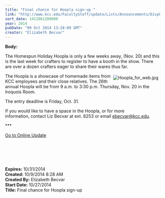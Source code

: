 ```yaml
---
title: "Final chance for Hoopla sign-up "
link: "http://www.kcc.edu/FacultyStaff/update/Lists/Announcements/DispForm.aspx?ID=1665"
sort_date: 1412861289000
year: 2014
pubDate: "09 Oct 2014 13:28:09 GMT"
creator: "Elizabeth Becvar"
---
```


<div><b>Body:</b> <div class="ExternalClassE435F5E515244CECB032856D5A555774"><p>​The Homespun Holiday Hoopla is only a few weeks away, (Nov. 20) and this is the last week for crafters to register to have a booth in the show. There are over a dozen crafters eager to share their wares thus far.</p>
<p><img alt="Hoopla_for_web.jpg" src="/FacultyStaff/update/Documents/Hoopla_for_web.jpg" style="vertical-align:auto;float:right;margin:5px" />The Hoopla is a showcase of homemade items from KCC employees and their close relatives. The 26th annual Hoopla will be from 9 a.m. to 3:30 p.m. Thursday, Nov. 20 in the Iroquois Room.</p>
<p>The entry deadline is Friday, Oct. 31. </p>
<p>If you would like to have a space in the Hoopla, or for more information, contact Liz Becvar at ext. 8253 or email <a href="mailto:ebecvar@kcc.edu">ebecvar@kcc.edu</a>.</p>
<p>***</p>
<p><a href="/FacultyStaff/update/Pages/dailyupdate.aspx">Go to Online Update</a></p>
<p> </p>
<p><br /> </p></div></div>
<div><b>Expires:</b> 10/31/2014</div>
<div><b>Created:</b> 10/9/2014 8:28 AM</div>
<div><b>Created By:</b> Elizabeth Becvar</div>
<div><b>Start Date:</b> 10/27/2014</div>
<div><b>Title:</b> Final chance for Hoopla sign-up </div>
